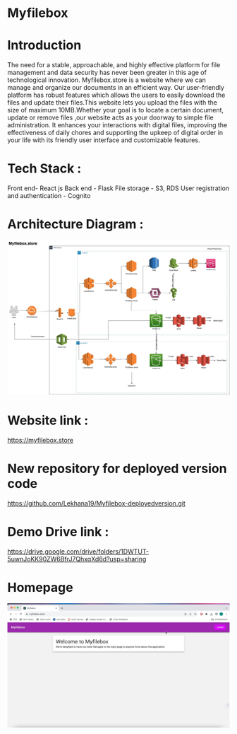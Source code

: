 # Myfilebox

# Introduction

The need for a stable, approachable, and highly effective platform for file management and data security has never been greater in this age of technological innovation. Myfilebox.store is a website where we can manage and organize our documents in an efficient way. Our user-friendly platform has robust features which allows the users to easily download the files and update their files.This website lets you upload the files with the size of maximum 10MB.Whether your goal is to locate a certain document, update or remove files ,our website  acts as your doorway to simple file administration. It enhances your interactions with digital files, improving the effectiveness of daily chores and supporting the upkeep of digital order in your life with its friendly user interface and customizable features.

# Tech Stack :  

Front end- React js
Back end - Flask
File storage - S3, RDS
User registration and authentication - Cognito 

# Architecture Diagram :

![Architecture Diagram](https://github.com/Lekhana19/Myfilebox/blob/bf944840d165c9e6f7ddb1a8b9fa7c84a6b034ff/myfilebox_architecture.jpg)

# Website link : 

https://myfilebox.store

# New repository for deployed version code

https://github.com/Lekhana19/Myfilebox-deployedversion.git

# Demo Drive link :
https://drive.google.com/drive/folders/1DWTUT-5uwnJoKK90ZW6BfrJ7QhxqXd6d?usp=sharing

# Homepage
![Home Page](homepage.png)




